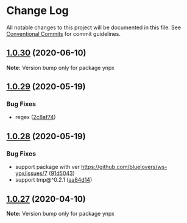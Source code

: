 # Change Log

All notable changes to this project will be documented in this file.
See [Conventional Commits](https://conventionalcommits.org) for commit guidelines.

## [1.0.30](https://github.com/bluelovers/ws-ypx/compare/ynpx@1.0.29...ynpx@1.0.30) (2020-06-10)

**Note:** Version bump only for package ynpx





## [1.0.29](https://github.com/bluelovers/ws-ypx/compare/ynpx@1.0.28...ynpx@1.0.29) (2020-05-19)


### Bug Fixes

* regex ([2c8af74](https://github.com/bluelovers/ws-ypx/commit/2c8af74b377d97e7da2efe8602d6aa77d7c2a2ae))





## [1.0.28](https://github.com/bluelovers/ws-ypx/compare/ynpx@1.0.27...ynpx@1.0.28) (2020-05-19)


### Bug Fixes

* support package with ver https://github.com/bluelovers/ws-ypx/issues/7 ([91d5043](https://github.com/bluelovers/ws-ypx/commit/91d5043cb73e79e9ab08a54d0d9371c62cb084cb))
* support tmp@^0.2.1 ([aa84d14](https://github.com/bluelovers/ws-ypx/commit/aa84d14c2090efe88717ac7905424785185c4c88))





## [1.0.27](https://github.com/bluelovers/ws-ypx/compare/ynpx@1.0.26...ynpx@1.0.27) (2020-04-10)

**Note:** Version bump only for package ynpx
